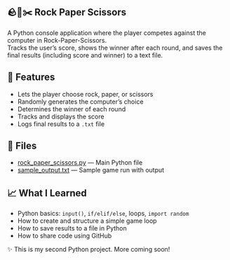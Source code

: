 ## 🪨📄✂️ Rock Paper Scissors

A Python console application where the player competes against the computer in Rock-Paper-Scissors.  
Tracks the user’s score, shows the winner after each round, and saves the final results (including score and winner) to a text file.

## 🚀 Features
- Lets the player choose rock, paper, or scissors
- Randomly generates the computer’s choice
- Determines the winner of each round
- Tracks and displays the score
- Logs final results to a `.txt` file

## 📁 Files
- [rock_paper_scissors.py](rock_paper_scissors.py) — Main Python file
- [sample_output.txt](sample_output.txt) — Sample game run with output

## 📈 What I Learned
- Python basics: `input()`, `if/elif/else`, loops, `import random`  
- How to create and structure a simple game loop  
- How to save results to a file in Python  
- How to share code using GitHub  

✨ This is my second Python project. More coming soon!  

